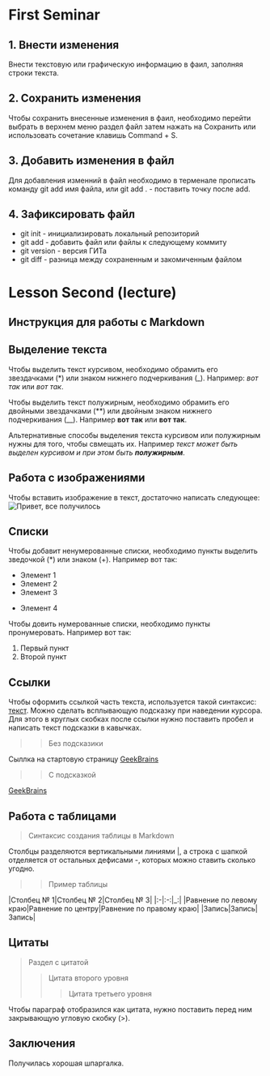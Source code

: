 # First Seminar

## 1. Внести изменения

Внести текстовую или графическую информацию в фаил, заполняя строки текста.

## 2. Сохранить изменения 

Чтобы сохранить внесенные изменения в фаил, необходимо перейти выбрать в верхнем меню раздел файл затем нажать на Сохранить или использовать сочетание клавишь Command + S.

## 3. Добавить изменения в файл

Для добавления изменний в файл необходимо в терменале прописать команду git add имя файла, или git add . - поставить точку после add.

## 4. Зафиксировать файл

* git init - инициализировать локальный репозиторий 
* git add - добавить файл или файлы к следующему коммиту
* git version - версия ГИТа 
* git diff - разница между сохраненным и закомиченным файлом

# Lesson Second (lecture)

## Инструкция для работы с Markdown

## Выделение текста 

Чтобы выделить текст курсивом, необходимо обрамить его звездачками (*) или знаком нижнего подчеркивания (_). Например: *вот так* или _вот так_.

Чтобы выделить текст полужирным, необходимо обрамить его двойными звездачками (**) или двойным знаком нижнего подчеркивания (__). 
Например **вот так** или __вот так__.

Альтернативные способы выделения текста курсивом или полужирным нужны для того, чтобы свмещать их. Например _текст может быть выделен курсивом и при этом быть **полужирным**_.

## Работа с изображениями

Чтобы вставить изображение в текст, достаточно написать следующее:  
![Привет, все получилось](onlywe2.jpg)

## Списки

Чтобы добавит ненумерованные списки, необходимо пункты выделить зведочкой (*) или знаком (+). Например вот так: 
* Элемент 1
* Элемент 2
* Элемент 3
+ Элемент 4

Чтобы довить нумерованные списки, необходимо пункты пронумеровать. Например вот так: 
1. Первый пункт
2. Второй пункт

## Ссылки

Чтобы оформить ссылкой часть текста, используется такой синтаксис: [текст](ссылка). Можно сделать всплывающую подсказку при наведении курсора. Для этого в круглых скобках после ссылки нужно поставить пробел и написать текст подсказки в кавычках.

>> Без подсказики

Сыллка на стартовую страницу [GeekBrains](https://gb.ru)

>> С подсказкой 

[GeekBrains](https://gb.ru "Текст подсказки")

## Работа с таблицами

>Синтаксис создания таблицы в Markdown

Столбцы разделяются вертикальными линиями |, а строка с шапкой отделяется от остальных дефисами -, которых можно ставить сколько угодно.

>> Пример таблицы 

|Столбец № 1|Столбец № 2|Столбец № 3| 
|:-|:-:|_:|
|Равнение по левому краю|Равнение по центру|Равнение по правому краю|
|Запись|Запись|Запись|

## Цитаты

> Раздел с цитатой
>> Цитата второго уровня
>>> Цитата третьего уровня

Чтобы параграф отобразился как цитата, нужно поставить перед ним закрывающую угловую скобку (>).

## Заключения

Получилась хорошая шпаргалка.